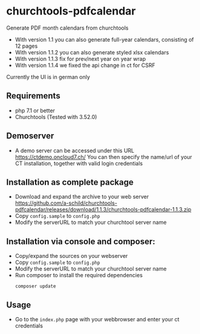 # churchtools-pdfcalendar
Generate PDF month calendars from churchtools
- With version 1.1 you can also generate full-year calendars, consisting of 12 pages
- With version 1.1.2 you can also generate styled xlsx calendars
- With version 1.1.3 fix for prev/next year on year wrap
- With version 1.1.4 we fixed the api change in ct for CSRF

Currently the UI is in german only

## Requirements
- php 7.1 or better
- Churchtools (Tested with 3.52.0)

## Demoserver
- A demo server can be accessed under this URL 
  https://ctdemo.oncloud7.ch/
  You can then specify the name/url of your CT installation, together with valid login credentials

## Installation as complete package
- Download and expand the archive to your web server
  https://github.com/a-schild/churchtools-pdfcalendar/releases/download/1.1.3/churchtools-pdfcalendar-1.1.3.zip
- Copy `config.sample` to `config.php`
- Modify the serverURL to match your churchtool server name

## Installation via console and composer:
- Copy/expand the sources on your webserver
- Copy `config.sample` to `config.php`
- Modify the serverURL to match your churchtool server name
- Run composer to install the required dependencies
  ```
  composer update
  ```

## Usage
- Go to the `index.php` page with your webbrowser and enter your ct credentials
